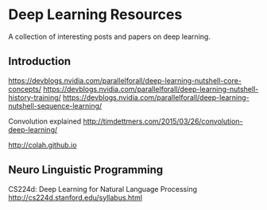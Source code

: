 # Deep Learning Resources
A collection of interesting posts and papers on deep learning.

## Introduction

https://devblogs.nvidia.com/parallelforall/deep-learning-nutshell-core-concepts/
https://devblogs.nvidia.com/parallelforall/deep-learning-nutshell-history-training/
https://devblogs.nvidia.com/parallelforall/deep-learning-nutshell-sequence-learning/

Convolution explained
http://timdettmers.com/2015/03/26/convolution-deep-learning/

http://colah.github.io

## Neuro Linguistic Programming

CS224d: Deep Learning for Natural Language Processing
http://cs224d.stanford.edu/syllabus.html
